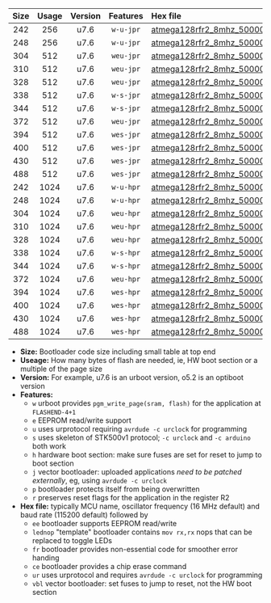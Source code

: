 |Size|Usage|Version|Features|Hex file|
|:-:|:-:|:-:|:-:|:--|
|242|256|u7.6|`w-u-jpr`|[atmega128rfr2_8mhz_500000bps_ur_vbl.hex](https://raw.githubusercontent.com/stefanrueger/urboot/main//atmega128rfr2_8mhz_500000bps_ur_vbl.hex)|
|248|256|u7.6|`w-u-jpr`|[atmega128rfr2_8mhz_500000bps_lednop_ur_vbl.hex](https://raw.githubusercontent.com/stefanrueger/urboot/main//atmega128rfr2_8mhz_500000bps_lednop_ur_vbl.hex)|
|304|512|u7.6|`weu-jpr`|[atmega128rfr2_8mhz_500000bps_ee_ur_vbl.hex](https://raw.githubusercontent.com/stefanrueger/urboot/main//atmega128rfr2_8mhz_500000bps_ee_ur_vbl.hex)|
|310|512|u7.6|`weu-jpr`|[atmega128rfr2_8mhz_500000bps_ee_lednop_ur_vbl.hex](https://raw.githubusercontent.com/stefanrueger/urboot/main//atmega128rfr2_8mhz_500000bps_ee_lednop_ur_vbl.hex)|
|328|512|u7.6|`weu-jpr`|[atmega128rfr2_8mhz_500000bps_ee_lednop_fr_ur_vbl.hex](https://raw.githubusercontent.com/stefanrueger/urboot/main//atmega128rfr2_8mhz_500000bps_ee_lednop_fr_ur_vbl.hex)|
|338|512|u7.6|`w-s-jpr`|[atmega128rfr2_8mhz_500000bps_vbl.hex](https://raw.githubusercontent.com/stefanrueger/urboot/main//atmega128rfr2_8mhz_500000bps_vbl.hex)|
|344|512|u7.6|`w-s-jpr`|[atmega128rfr2_8mhz_500000bps_lednop_vbl.hex](https://raw.githubusercontent.com/stefanrueger/urboot/main//atmega128rfr2_8mhz_500000bps_lednop_vbl.hex)|
|372|512|u7.6|`weu-jpr`|[atmega128rfr2_8mhz_500000bps_ee_lednop_fr_ce_ur_vbl.hex](https://raw.githubusercontent.com/stefanrueger/urboot/main//atmega128rfr2_8mhz_500000bps_ee_lednop_fr_ce_ur_vbl.hex)|
|394|512|u7.6|`wes-jpr`|[atmega128rfr2_8mhz_500000bps_ee_vbl.hex](https://raw.githubusercontent.com/stefanrueger/urboot/main//atmega128rfr2_8mhz_500000bps_ee_vbl.hex)|
|400|512|u7.6|`wes-jpr`|[atmega128rfr2_8mhz_500000bps_ee_lednop_vbl.hex](https://raw.githubusercontent.com/stefanrueger/urboot/main//atmega128rfr2_8mhz_500000bps_ee_lednop_vbl.hex)|
|430|512|u7.6|`wes-jpr`|[atmega128rfr2_8mhz_500000bps_ee_lednop_fr_vbl.hex](https://raw.githubusercontent.com/stefanrueger/urboot/main//atmega128rfr2_8mhz_500000bps_ee_lednop_fr_vbl.hex)|
|488|512|u7.6|`wes-jpr`|[atmega128rfr2_8mhz_500000bps_ee_lednop_fr_ce_vbl.hex](https://raw.githubusercontent.com/stefanrueger/urboot/main//atmega128rfr2_8mhz_500000bps_ee_lednop_fr_ce_vbl.hex)|
|242|1024|u7.6|`w-u-hpr`|[atmega128rfr2_8mhz_500000bps_ur.hex](https://raw.githubusercontent.com/stefanrueger/urboot/main//atmega128rfr2_8mhz_500000bps_ur.hex)|
|248|1024|u7.6|`w-u-hpr`|[atmega128rfr2_8mhz_500000bps_lednop_ur.hex](https://raw.githubusercontent.com/stefanrueger/urboot/main//atmega128rfr2_8mhz_500000bps_lednop_ur.hex)|
|304|1024|u7.6|`weu-hpr`|[atmega128rfr2_8mhz_500000bps_ee_ur.hex](https://raw.githubusercontent.com/stefanrueger/urboot/main//atmega128rfr2_8mhz_500000bps_ee_ur.hex)|
|310|1024|u7.6|`weu-hpr`|[atmega128rfr2_8mhz_500000bps_ee_lednop_ur.hex](https://raw.githubusercontent.com/stefanrueger/urboot/main//atmega128rfr2_8mhz_500000bps_ee_lednop_ur.hex)|
|328|1024|u7.6|`weu-hpr`|[atmega128rfr2_8mhz_500000bps_ee_lednop_fr_ur.hex](https://raw.githubusercontent.com/stefanrueger/urboot/main//atmega128rfr2_8mhz_500000bps_ee_lednop_fr_ur.hex)|
|338|1024|u7.6|`w-s-hpr`|[atmega128rfr2_8mhz_500000bps.hex](https://raw.githubusercontent.com/stefanrueger/urboot/main//atmega128rfr2_8mhz_500000bps.hex)|
|344|1024|u7.6|`w-s-hpr`|[atmega128rfr2_8mhz_500000bps_lednop.hex](https://raw.githubusercontent.com/stefanrueger/urboot/main//atmega128rfr2_8mhz_500000bps_lednop.hex)|
|372|1024|u7.6|`weu-hpr`|[atmega128rfr2_8mhz_500000bps_ee_lednop_fr_ce_ur.hex](https://raw.githubusercontent.com/stefanrueger/urboot/main//atmega128rfr2_8mhz_500000bps_ee_lednop_fr_ce_ur.hex)|
|394|1024|u7.6|`wes-hpr`|[atmega128rfr2_8mhz_500000bps_ee.hex](https://raw.githubusercontent.com/stefanrueger/urboot/main//atmega128rfr2_8mhz_500000bps_ee.hex)|
|400|1024|u7.6|`wes-hpr`|[atmega128rfr2_8mhz_500000bps_ee_lednop.hex](https://raw.githubusercontent.com/stefanrueger/urboot/main//atmega128rfr2_8mhz_500000bps_ee_lednop.hex)|
|430|1024|u7.6|`wes-hpr`|[atmega128rfr2_8mhz_500000bps_ee_lednop_fr.hex](https://raw.githubusercontent.com/stefanrueger/urboot/main//atmega128rfr2_8mhz_500000bps_ee_lednop_fr.hex)|
|488|1024|u7.6|`wes-hpr`|[atmega128rfr2_8mhz_500000bps_ee_lednop_fr_ce.hex](https://raw.githubusercontent.com/stefanrueger/urboot/main//atmega128rfr2_8mhz_500000bps_ee_lednop_fr_ce.hex)|

- **Size:** Bootloader code size including small table at top end
- **Useage:** How many bytes of flash are needed, ie, HW boot section or a multiple of the page size
- **Version:** For example, u7.6 is an urboot version, o5.2 is an optiboot version
- **Features:**
  + `w` urboot provides `pgm_write_page(sram, flash)` for the application at `FLASHEND-4+1`
  + `e` EEPROM read/write support
  + `u` uses urprotocol requiring `avrdude -c urclock` for programming
  + `s` uses skeleton of STK500v1 protocol; `-c urclock` and `-c arduino` both work
  + `h` hardware boot section: make sure fuses are set for reset to jump to boot section
  + `j` vector bootloader: uploaded applications *need to be patched externally*, eg, using `avrdude -c urclock`
  + `p` bootloader protects itself from being overwritten
  + `r` preserves reset flags for the application in the register R2
- **Hex file:** typically MCU name, oscillator frequency (16 MHz default) and baud rate (115200 default) followed by
  + `ee` bootloader supports EEPROM read/write
  + `lednop` "template" bootloader contains `mov rx,rx` nops that can be replaced to toggle LEDs
  + `fr` bootloader provides non-essential code for smoother error handing
  + `ce` bootloader provides a chip erase command
  + `ur` uses urprotocol and requires `avrdude -c urclock` for programming
  + `vbl` vector bootloader: set fuses to jump to reset, not the HW boot section
